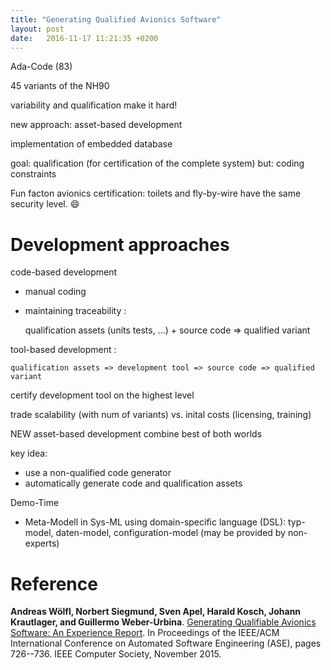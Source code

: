 ```yaml
---
title: "Generating Qualified Avionics Software"
layout: post
date:   2016-11-17 11:21:35 +0200
---
```


Ada-Code (83)

45 variants of the NH90

variability and qualification make it hard!

new approach: asset-based development

implementation of embedded database

goal: qualification (for certification of the complete system)
but: coding constraints

Fun facton avionics certification: toilets and fly-by-wire have the same security level. :smile:

# Development approaches

code-based development
- manual coding
- maintaining traceability :

    qualification assets (units tests, ...) + source code => qualified variant

tool-based development :

    qualification assets => development tool => source code => qualified variant

certify development tool on the highest level

trade scalability (with num of variants) vs. inital costs (licensing, training)

NEW asset-based development
combine best of both worlds

key idea:
- use a non-qualified code generator
- automatically generate code and qualification assets

Demo-Time
- Meta-Modell in Sys-ML using domain-specific language (DSL): typ-model, daten-model, configuration-model (may be provided by non-experts)

# Reference

**Andreas Wölfl, Norbert Siegmund, Sven Apel, Harald Kosch, Johann Krautlager, and Guillermo Weber-Urbina**. [Generating Qualifiable Avionics Software: An Experience Report](http://www.infosun.fim.uni-passau.de/cl/publications/docs/WSA+15.pdf). In Proceedings of the IEEE/ACM International Conference on Automated Software Engineering (ASE), pages 726--736. IEEE Computer Society, November 2015.
